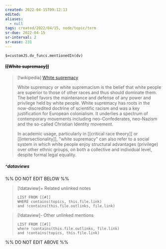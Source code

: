 ```yaml
---
created: 2022-04-15T09:12:13 
edited: 
aliases:
  - null
tags: created/2022/04/15, node/topic/term
sr-due: 2022-04-15
sr-interval: 2
sr-ease: 231
---
```

`$=customJS.dv_funcs.mentionedIn(dv)`

#### <s class="topic-title">[[White supremacy]]</s>

> [!wikipedia] [White supremacy](https://en.wikipedia.org/wiki/White%20supremacy)
> 
> White supremacy or white supremacism is the belief that white people are superior to those of other races and thus should dominate them. The belief favors the maintenance and defense of any power and privilege held by white people. White supremacy has roots in the now-discredited doctrine of scientific racism and was a key justification for European colonialism. It underlies a spectrum of contemporary movements including neo-Confederates, neo-Nazism and the so-called Christian Identity movement.
> 
> In academic usage, particularly in [[critical race theory]] or [[intersectionality]], "white supremacy" can also refer to a social system in which white people enjoy structural advantages (privilege) over other ethnic groups, on both a collective and individual level, despite formal legal equality.
>


##### ^dataviews

%% DO NOT EDIT BELOW %%
> [!dataview]+ Related unlinked notes
> ```dataview
> LIST FROM [[#]]
> WHERE contains(topics, this.file.link)
> and !contains(this.file.outlinks, file.link)
> ```
 
> [!dataview]- Other unlinked mentions
> ```dataview
> LIST FROM [[#]]
> where !contains(this.file.outlinks, file.link)
> and !contains(topics, this.file.link)
> ```

%% DO NOT EDIT ABOVE %%
